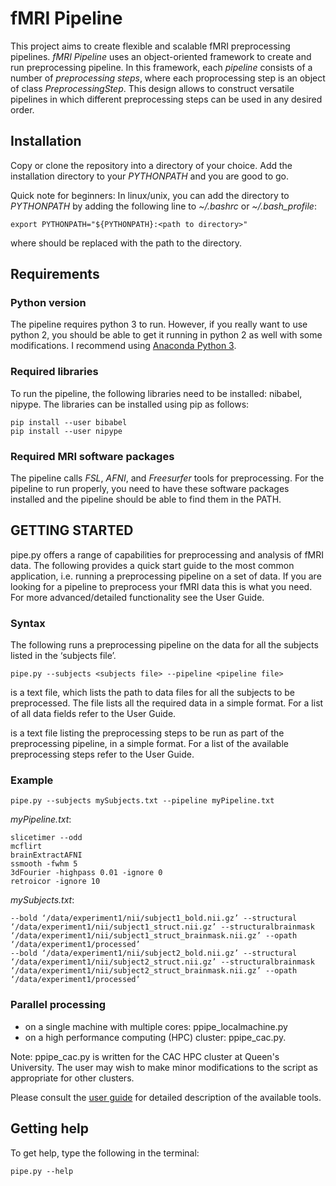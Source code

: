 # fMRI Pipeline
This project aims to create flexible and scalable fMRI preprocessing pipelines. *fMRI Pipeline* uses an object-oriented framework to create and run preprocessing pipeline. In this framework, each *pipeline* consists of a number of *preprocessing steps*, where each proprocessing step is an object of class *PreprocessingStep*. This design allows to construct versatile pipelines in which different preprocessing steps can be used in any desired order.

## Installation
Copy or clone the repository into a directory of your choice. Add the installation directory to your *PYTHONPATH* and you are good to go.

Quick note for beginners: In linux/unix, you can add the directory to *PYTHONPATH* by adding the following line to *~/.bashrc* or *~/.bash_profile*:
```
export PYTHONPATH="${PYTHONPATH}:<path to directory>"
```
where <path to directory> should be replaced with the path to the directory.

## Requirements
### Python version
The pipeline requires python 3 to run. However, if you really want to use python 2, you should be able to get it running in python 2 as well with some modifications. I recommend using [Anaconda Python 3](https://www.anaconda.com).

### Required libraries
To run the pipeline, the following libraries need to be installed: nibabel, nipype. The libraries can be installed using pip as follows:
```
pip install --user bibabel
pip install --user nipype
```
### Required MRI software packages
The pipeline calls *FSL*, *AFNI*, and *Freesurfer* tools for preprocessing. For the pipeline to run properly, you need to have these software packages installed and the pipeline should be able to find them in the PATH.

## GETTING STARTED
pipe.py offers a range of capabilities for preprocessing and analysis of fMRI data. The following provides a quick start guide to the most common application, i.e. running a preprocessing pipeline on a set of data. If you are looking for a pipeline to preprocess your fMRI data this is what you need. For more advanced/detailed functionality see the User Guide. 

### Syntax 
The following runs a preprocessing pipeline on the data for all the subjects listed in the ‘subjects file’.  
```
pipe.py --subjects <subjects file> --pipeline <pipeline file> 
```
<subjects file> is a text file, which lists the path to data files for all the subjects to be preprocessed. The file lists all the required data in a simple format. For a list of all data fields refer to the User Guide. 

<pipeline file> is a text file listing the preprocessing steps to be run as part of the preprocessing pipeline, in a simple format. For a list of the available preprocessing steps refer to the User Guide. 

### Example 
```
pipe.py --subjects mySubjects.txt --pipeline myPipeline.txt 
```

*myPipeline.txt*:
```
slicetimer --odd 
mcflirt 
brainExtractAFNI 
ssmooth -fwhm 5 
3dFourier -highpass 0.01 -ignore 0 
retroicor -ignore 10  
```

*mySubjects.txt*:
```
--bold ‘/data/experiment1/nii/subject1_bold.nii.gz’ --structural ‘/data/experiment1/nii/subject1_struct.nii.gz’ --structuralbrainmask ‘/data/experiment1/nii/subject1_struct_brainmask.nii.gz’ --opath ‘/data/experiment1/processed’ 
--bold ‘/data/experiment1/nii/subject2_bold.nii.gz’ --structural ‘/data/experiment1/nii/subject2_struct.nii.gz’ --structuralbrainmask ‘/data/experiment1/nii/subject2_struct_brainmask.nii.gz’ --opath ‘/data/experiment1/processed’ 
```

### Parallel processing
- on a single machine with multiple cores: ppipe_localmachine.py
- on a high performance computing (HPC) cluster: ppipe_cac.py.

Note: ppipe_cac.py is written for the CAC HPC cluster at Queen's University. The user may wish to make minor modifications to the script as appropriate for other clusters.

Please consult the [user guide](https://github.com/kayvanrad/fmri_pipeline/blob/master/user_guide.pdf) for detailed description of the available tools.

## Getting help 
To get help, type the following in the terminal: 
```
pipe.py --help 
```



